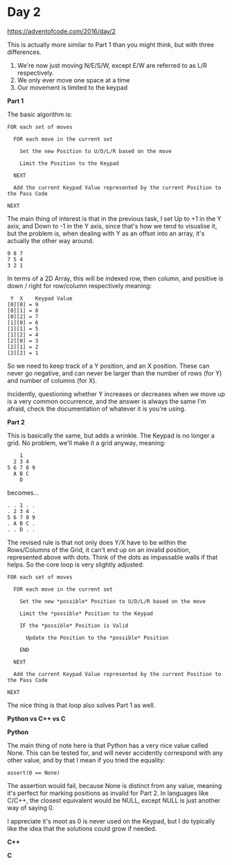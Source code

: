 # Day 2

https://adventofcode.com/2016/day/2

This is actually more similar to Part 1 than you might think, but with three differences.

1. We're now just moving N/E/S/W, except E/W are referred to as L/R respectively.
2. We only ever move one space at a time
3. Our movement is limited to the keypad

**Part 1**

The basic algorithm is:

    FOR each set of moves

      FOR each move in the current set
      
        Set the new Position to U/D/L/R based on the move
        
        Limit the Position to the Keypad
        
      NEXT
      
      Add the current Keypad Value represented by the current Position to the Pass Code
      
    NEXT
    
The main thing of interest is that in the previous task, I set Up to +1 in the Y axix, and Down to -1 in the Y axis, since that's how we tend to visualise it, but the problem is, when dealing with Y as an offset into an array, it's actually the other way around.

    9 8 7
    7 5 4
    3 2 1

In terms of a 2D Array, this will be indexed row, then column, and positive is down / right for row/column respectively meaning:

     Y  X    Keypad Value
    [0][0] = 9
    [0][1] = 8
    [0][2] = 7
    [1][0] = 6
    [1][1] = 5
    [1][2] = 4
    [2][0] = 3
    [2][1] = 2
    [2][2] = 1

So we need to keep track of a Y position, and an X position.  These can never go negative, and can never be larger than the number of rows (for Y) and number of columns (for X).

Incidently, questioning whether Y increases or decreases when we move up is a very common occurrence, and the answer is always the same I'm afraid, check the documentation of whatever it is you're using.

**Part 2**

This is basically the same, but adds a wrinkle.  The Keypad is no longer a grid.  No problem, we'll make it a grid anyway, meaning:

        1
      2 3 4
    5 6 7 8 9
      A B C
        D

becomes...

    . . 1 . .
    . 2 3 4 .
    5 6 7 8 9
    . A B C .
    . . D . .

The revised rule is that not only does Y/X have to be within the Rows/Columns of the Grid, it can't end up on an invalid position, represented above with dots.  Think of the dots as impassable walls if that helps.  So the core loop is very slightly adjusted:


    FOR each set of moves

      FOR each move in the current set
      
        Set the new *possible* Position to U/D/L/R based on the move
        
        Limit the *possible* Position to the Keypad
        
        IF the *possible* Position is Valid
        
          Update the Position to the *possible* Position
          
        END
        
      NEXT
      
      Add the current Keypad Value represented by the current Position to the Pass Code
      
    NEXT

The nice thing is that loop also solves Part 1 as well.

**Python vs C++ vs C**

**Python**

The main thing of note here is that Python has a very nice value called None.  This can be tested for, and will never accidently correspond with any other value, and by that I mean if you tried the equality:

    assert(0 == None)
    
The assertion would fail, because None is distinct from any value, meaning it's perfect for marking positions as invalid for Part 2.  In languages like C/C++, the closest equivalent would be NULL, except NULL is just another way of saying 0.

I appreciate it's moot as 0 is never used on the Keypad, but I do typically like the idea that the solutions could grow if needed.

**C++**

**C**
